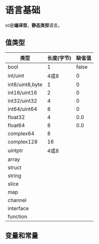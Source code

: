 # 语言基础

`GO`是**编译型**，**静态类型**语言。

## 值类型

| 类型 					| 长度(字节) | 缺省值 |
|-----------------------|------------|--------|
| bool  				| 1   		 | false  |
| int/uint  			| 4或8 		 | 0	  |
| int8/uint8,byte  		| 1 		 | 0      |
| int16/uint16  		| 2 		 | 0      |
| int32/uint32  		| 4 		 | 0      |
| int64/uint64  		| 8 		 | 0      |
| float32				| 4 		 | 0.0    |
| float64  				| 8 		 | 0.0    |
| complex64				| 8 		 |        |
| complex128			| 16 		 |	 	  |
| uintptr 				| 4或8 		 |
| array 				| 			 |
| struct 				| 			 |
| string 				| 			 |
| slice 				| 			 |
| map 					| 			 |
| channel 				| 			 |
| interface 			| 			 |
| function 				| 			 |

## 变量和常量


